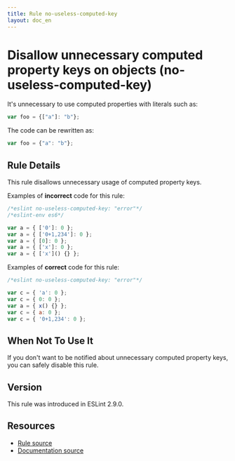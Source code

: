 ```yaml
---
title: Rule no-useless-computed-key
layout: doc_en
---
```

<!-- Note: No pull requests accepted for this file. See README.md in the root directory for details. -->

# Disallow unnecessary computed property keys on objects (no-useless-computed-key)

It's unnecessary to use computed properties with literals such as:

```js
var foo = {["a"]: "b"};
```

The code can be rewritten as:

```js
var foo = {"a": "b"};
```

## Rule Details

This rule disallows unnecessary usage of computed property keys.

Examples of **incorrect** code for this rule:

```js
/*eslint no-useless-computed-key: "error"*/
/*eslint-env es6*/

var a = { ['0']: 0 };
var a = { ['0+1,234']: 0 };
var a = { [0]: 0 };
var a = { ['x']: 0 };
var a = { ['x']() {} };
```

Examples of **correct** code for this rule:

```js
/*eslint no-useless-computed-key: "error"*/

var c = { 'a': 0 };
var c = { 0: 0 };
var a = { x() {} };
var c = { a: 0 };
var c = { '0+1,234': 0 };
```

## When Not To Use It

If you don't want to be notified about unnecessary computed property keys, you can safely disable this rule.

## Version

This rule was introduced in ESLint 2.9.0.

## Resources

* [Rule source](https://github.com/eslint/eslint/tree/master/lib/rules/no-useless-computed-key.js)
* [Documentation source](https://github.com/eslint/eslint/tree/master/docs/rules/no-useless-computed-key.md)
